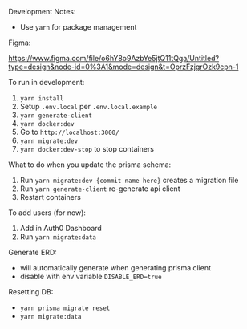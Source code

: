 Development Notes:

- Use `yarn` for package management

Figma:

https://www.figma.com/file/o6hY8o9AzbYe5jtQ11tQga/Untitled?type=design&node-id=0%3A1&mode=design&t=OprzFzjgrOzk9cpn-1

To run in development:

1. `yarn install`
2. Setup `.env.local` per `.env.local.example`
3. `yarn generate-client`
4. `yarn docker:dev`
5. Go to `http://localhost:3000/`
6. `yarn migrate:dev`
7. `yarn docker:dev-stop` to stop containers

What to do when you update the prisma schema:

1. Run `yarn migrate:dev {commit name here}` creates a migration file
2. Run `yarn generate-client` re-generate api client
3. Restart containers

To add users (for now):

1. Add in Auth0 Dashboard
2. Run `yarn migrate:data`

Generate ERD:

- will automatically generate when generating prisma client
- disable with env variable `DISABLE_ERD=true`

Resetting DB:

- `yarn prisma migrate reset`
- `yarn migrate:data`
